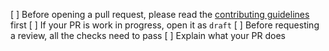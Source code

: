 [ ] Before opening a pull request, please read the [contributing guidelines](https://github.com/macaronswap/macaron-uikit/blob/master/CONTRIBUTING.md) first
[ ] If your PR is work in progress, open it as `draft`
[ ] Before requesting a review, all the checks need to pass
[ ] Explain what your PR does
